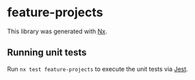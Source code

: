 # feature-projects

This library was generated with [Nx](https://nx.dev).

## Running unit tests

Run `nx test feature-projects` to execute the unit tests via [Jest](https://jestjs.io).
